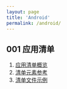 ```yaml
---
layout: page
title: 'Android'
permalink: /android/
---
```


## 001 应用清单

1. [应用清单概览](/android/manifest01/)
2. [清单元素参考](/android/manifest02/)
3. [清单文件示例](/android/manifest03/)


